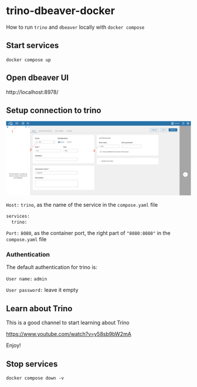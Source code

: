 # trino-dbeaver-docker
How to run `trino` and `dbeaver` locally with `docker compose`

## Start services
```
docker compose up
```

## Open dbeaver UI

http://localhost:8978/

## Setup connection to trino

![trinodb_connect](docs/trinodb_connect.png)

`Host:` `trino`, as the name of the service in the `compose.yaml` file  

```
services:
  trino:
```

`Port:` `8080`, as the container port, the right part of `"8080:8080"` in the `compose.yaml` file  

### Authentication
The default authentication for trino is:

`User name:` `admin`

`User password:` leave it empty

## Learn about Trino
This is a good channel to start learning about Trino

https://www.youtube.com/watch?v=y58sb9bW2mA

Enjoy!

## Stop services
```
docker compose down -v
```
